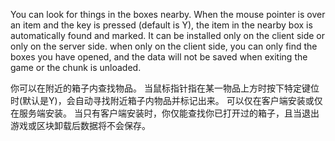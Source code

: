You can look for things in the boxes nearby.
When the mouse pointer is over an item and the key is pressed (default is Y), the item in the nearby box is automatically found and marked.
It can be installed only on the client side or only on the server side.
when only on the client side, you can only find the boxes you have opened, and the data will not be saved when exiting the game or the chunk is unloaded.


你可以在附近的箱子内查找物品。
当鼠标指针指在某一物品上方时按下特定键位时(默认是Y)，会自动寻找附近箱子内物品并标记出来。
可以仅在客户端安装或仅在服务端安装。
当只有客户端安装时，你仅能查找你已打开过的箱子，且当退出游戏或区块卸载后数据将不会保存。